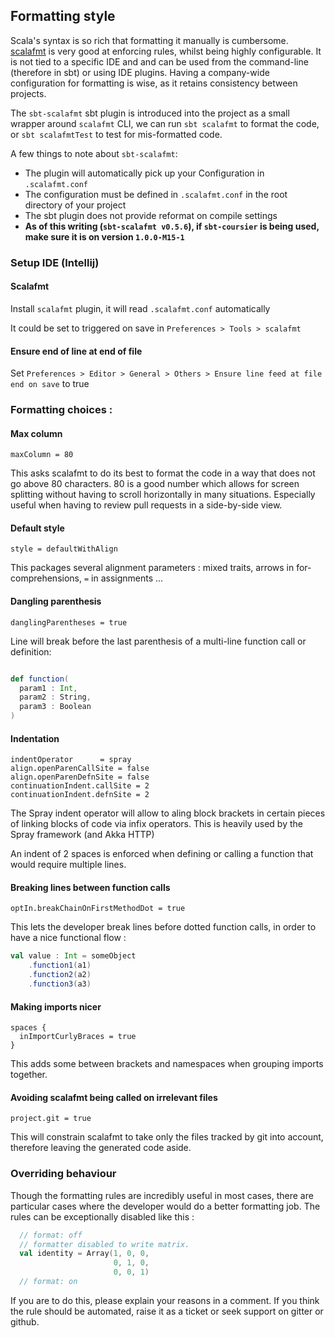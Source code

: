## Formatting style

Scala's syntax is so rich that formatting it manually is cumbersome.
[scalafmt](http://scalameta.org/scalafmt/) is very good at enforcing rules,
whilst being highly configurable. It is not tied to a specific IDE and and can
be used from the command-line (therefore in sbt) or using IDE plugins. Having a
company-wide configuration for formatting is wise, as it retains consistency
between projects.

The `sbt-scalafmt` sbt plugin is introduced into the project as a small wrapper around `scalafmt` CLI, we can run
`sbt scalafmt` to format the code, or `sbt scalafmtTest` to test for mis-formatted code.

A few things to note about `sbt-scalafmt`:
 * The plugin will automatically pick up your Configuration in `.scalafmt.conf`
 * The configuration must be defined in `.scalafmt.conf` in the root directory of your project
 * The sbt plugin does not provide reformat on compile settings
 * **As of this writing (`sbt-scalafmt v0.5.6`), if `sbt-coursier` is being used, make sure it is on version `1.0.0-M15-1`**

### Setup IDE (Intellij)

#### Scalafmt
Install `scalafmt` plugin, it will read `.scalafmt.conf` automatically

It could be set to triggered on save in `Preferences > Tools > scalafmt`

#### Ensure end of line at end of file
Set `Preferences > Editor > General > Others > Ensure line feed at file end on save` to true


### Formatting choices :

#### Max column

```
maxColumn = 80
```

This asks scalafmt to do its best to format the code in a way that does not
go above 80 characters. 80 is a good number which allows for screen splitting
without having to scroll horizontally in many situations. Especially useful
when having to review pull requests in a side-by-side view.

#### Default style

```
style = defaultWithAlign
```

This packages several alignment parameters : mixed traits, arrows in
for-comprehensions, `=` in assignments ...


#### Dangling parenthesis

```
danglingParentheses = true
```

Line will break before the last parenthesis of a multi-line function call or
definition:

```scala

def function(
  param1 : Int,
  param2 : String,
  param3 : Boolean
)

```

#### Indentation

```
indentOperator      = spray
align.openParenCallSite = false
align.openParenDefnSite = false
continuationIndent.callSite = 2
continuationIndent.defnSite = 2
```

The Spray indent operator will allow to aling block brackets in certain pieces
of linking blocks of code via infix operators. This is heavily used by the
Spray framework (and Akka HTTP)

An indent of 2 spaces is enforced when defining or calling a function that would
require multiple lines.


#### Breaking lines between function calls

```
optIn.breakChainOnFirstMethodDot = true
```

This lets the developer break lines before dotted function calls, in order
to have a nice functional flow :

```scala
val value : Int = someObject
    .function1(a1)
    .function2(a2)
    .function3(a3)
```

#### Making imports nicer

```
spaces {
  inImportCurlyBraces = true
}
```

This adds some between brackets and namespaces when grouping imports together.

#### Avoiding scalafmt being called on irrelevant files

```
project.git = true
```

This will constrain scalafmt to take only the files tracked by git into account,
therefore leaving the generated code aside.


### Overriding behaviour

Though the formatting rules are incredibly useful in most cases, there are
particular cases where the developer would do a better formatting job. The rules
can be exceptionally disabled like this :

```scala
  // format: off
  // formatter disabled to write matrix.
  val identity = Array(1, 0, 0,
                       0, 1, 0,
                       0, 0, 1)
  // format: on
```

If you are to do this, please explain your reasons in a comment. If you think
the rule should be automated, raise it as a ticket or seek support on gitter or
github.
